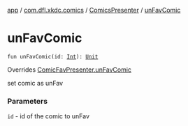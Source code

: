 [app](../../index.md) / [com.dfl.xkdc.comics](../index.md) / [ComicsPresenter](index.md) / [unFavComic](./un-fav-comic.md)

# unFavComic

`fun unFavComic(id: `[`Int`](https://kotlinlang.org/api/latest/jvm/stdlib/kotlin/-int/index.html)`): `[`Unit`](https://kotlinlang.org/api/latest/jvm/stdlib/kotlin/-unit/index.html)

Overrides [ComicFavPresenter.unFavComic](../-comic-fav-presenter/un-fav-comic.md)

set comic as unFav

### Parameters

`id` - id of the comic to unFav